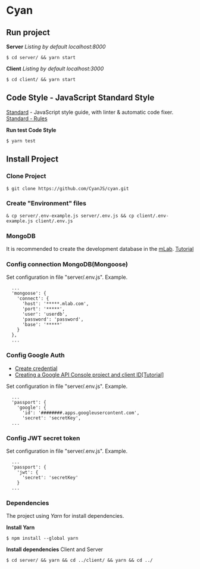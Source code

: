 # Cyan

## Run project
**Server**
*Listing by default localhost:8000*
```
$ cd server/ && yarn start
```

**Client**
*Listing by default localhost:3000*
```
$ cd client/ && yarn start
```

## Code Style - JavaScript Standard Style
[Standard](https://standardjs.com/) - JavaScript style guide, with linter & automatic code fixer. [Standard - Rules](https://standardjs.com/#the-rules)

**Run test Code Style**
```
$ yarn test
```

## Install Project

### Clone Project
```
$ git clone https://github.com/CyanJS/cyan.git
```

### Create "Environment" files
```
& cp server/.env-example.js server/.env.js && cp client/.env-example.js client/.env.js
```

### MongoDB
It is recommended to create the development database in the [mLab](https://mlab.com/). [Tutorial](http://docs.mlab.com/)

### Config connection MongoDB(Mongoose)
Set configuration in file "server/.env.js". Example.

```
  ...
  'mongoose': {
    'connect': {
      'host': '*****.mlab.com',
      'port': '*****',
      'user': 'userdb',
      'password': 'password',
      'base': '*****'
    }
  },
  ...
```

### Config Google Auth
* [Create credential](https://console.developers.google.com/apis/credentials)
* [Creating a Google API Console project and client ID[Tutorial]](https://developers.google.com/identity/sign-in/web/devconsole-project)

Set configuration in file "server/.env.js". Example.
```
  ...
  'passport': {
    'google': {
      'id': '########.apps.googleusercontent.com',
      'secret': 'secretKey',
  ...
```

### Config JWT secret token
Set configuration in file "server/.env.js". Example.
```
  ...
  'passport': {
    'jwt': {
      'secret': 'secretKey'
    }
  ...
```

### Dependencies
The project using *Yarn* for install dependencies.

**Install Yarn**

```
$ npm install --global yarn
```

**Install dependencies**
Client and Server

```
$ cd server/ && yarn && cd ../client/ && yarn && cd ../
```
